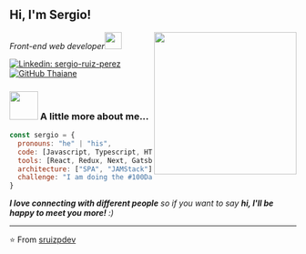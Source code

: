 <h2> Hi, I'm Sergio!</h2>
<p><em>Front-end web developer<img src="https://media.giphy.com/media/WUlplcMpOCEmTGBtBW/giphy.gif" width="30">
<img src="https://media.giphy.com/media/3o6Zt6ML6BklcajjsA/giphy.gif" align="right" width="250">
  
 
</em></p>


[![Linkedin: sergio-ruiz-perez](https://img.shields.io/badge/-sergioruizperez-blue?style=flat-square&logo=Linkedin&logoColor=white&link=https://www.linkedin.com/in/sergio-ruiz-perez/)](https://www.linkedin.com/in/sergio-ruiz-perez/)
[![GitHub Thaiane](https://img.shields.io/github/followers/sruizpdev?label=follow&style=social)](https://github.com/sruizpdev)


### <img src="https://media.giphy.com/media/VgCDAzcKvsR6OM0uWg/giphy.gif" width="50"> A little more about me...  

```javascript
const sergio = {
  pronouns: "he" | "his",
  code: [Javascript, Typescript, HTML5, CSS3],
  tools: [React, Redux, Next, Gatsby, Node, Styled-Components, Jest, Docker],
  architecture: ["SPA", "JAMStack"],
  challenge: "I am doing the #100DaysOfCode challenge focused on react"
}
```

<em><b>I love connecting with different people</b> so if you want to say <b>hi, I'll be happy to meet you more!</b> :)</em>

---

⭐️ From [sruizpdev](https://github.com/sruizpdev)
